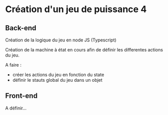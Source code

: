 # Création d'un jeu de puissance 4

## Back-end

Création de la logique du jeu en node JS (Typescript)

Création de la machine à état en cours afin de définir les differentes actions du jeu.

A faire :
- créer les actions du jeu en fonction du state
- définir le stauts global du jeu dans un objet
## Front-end

A définir... 